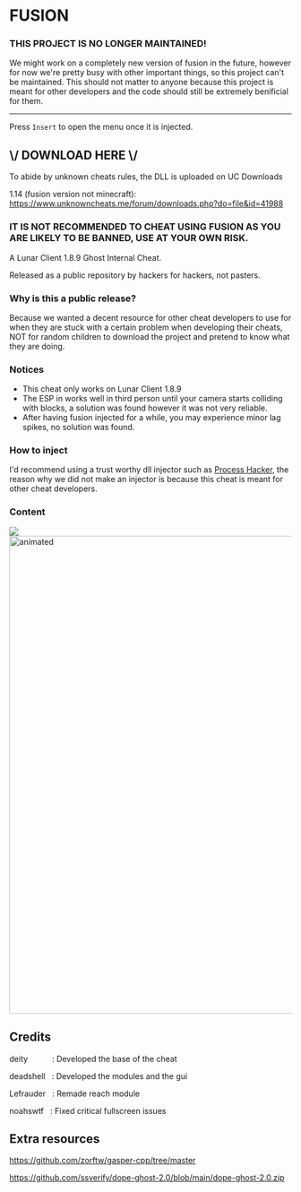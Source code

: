 
# FUSION

### THIS PROJECT IS NO LONGER MAINTAINED!
We might work on a completely new version of fusion in the future, however for now we're pretty busy with other important things, so this project can't be maintained.
This should not matter to anyone because this project is meant for other developers and the code should still be extremely benificial for them.

---

Press `Insert` to open the menu once it is injected.

## \\/ DOWNLOAD HERE \\/
To abide by unknown cheats rules, the DLL is uploaded on UC Downloads

1.14 (fusion version not minecraft): https://www.unknowncheats.me/forum/downloads.php?do=file&id=41988


### IT IS NOT RECOMMENDED TO CHEAT USING FUSION AS YOU ARE LIKELY TO BE BANNED, USE AT YOUR OWN RISK.

A Lunar Client 1.8.9 Ghost Internal Cheat.

Released as a public repository by hackers for hackers, not pasters.

### Why is this a public release?
Because we wanted a decent resource for other cheat developers to use for when they are stuck with a certain problem when developing their cheats, NOT for random children to download the project and pretend to know what they are doing.

### Notices
- This cheat only works on Lunar Client 1.8.9
- The ESP in works well in third person until your camera starts colliding with blocks, a solution was found however it was not very reliable.
- After having fusion injected for a while, you may experience minor lag spikes, no solution was found.

### How to inject
I'd recommend using a trust worthy dll injector such as [Process Hacker](https://processhacker.sourceforge.io/), the reason why we did not make an injector is because this cheat is meant for other cheat developers.

### Content

<img src="https://github.com/deadshxll/fusion/assets/67878277/5a732ba9-3d81-44e4-b745-f34f39555716" />
<img src="https://github.com/deadshxll/fusion/assets/67878277/fac3f084-0255-4999-b03f-3e2e0a15bde8" alt="animated" / width=853>

## Credits
deity&nbsp;&nbsp;&nbsp;&nbsp;&nbsp;&nbsp;&nbsp;&nbsp;&nbsp;&nbsp;&nbsp;: Developed the base of the cheat

deadshell&nbsp;&nbsp;&nbsp;: Developed the modules and the gui

Lefrauder&nbsp;&nbsp;&nbsp;: Remade reach module

noahswtf&nbsp;&nbsp;&nbsp;: Fixed critical fullscreen issues

## Extra resources

https://github.com/zorftw/gasper-cpp/tree/master

https://github.com/ssverify/dope-ghost-2.0/blob/main/dope-ghost-2.0.zip
